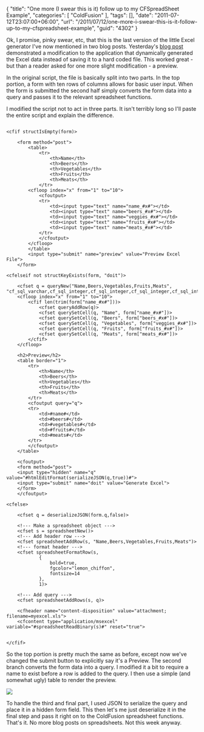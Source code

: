 {
	"title": "One more (I swear this is it) follow up to my CFSpreadSheet Example",
	"categories": [
		"ColdFusion"
	],
	"tags": [],
	"date": "2011-07-12T23:07:00+06:00",
	"url": "/2011/07/12/one-more-i-swear-this-is-it-follow-up-to-my-cfspreadsheet-example",
	"guid": "4302"
}

Ok, I promise, pinky swear, etc, that this is the last version of the little Excel generator I've now mentioned in two blog posts. Yesterday's <a href="http://www.raymondcamden.com/index.cfm/2011/7/11/Quick-followup-to-my-CFSpreadSheet-Samples">blog post</a> demonstrated a modification to the application that dynamically generated the Excel data instead of saving it to a hard coded file. This worked great - but than a reader asked for one more slight modification - a preview.
<!--more-->
<p/>

In the original script, the file is basically split into two parts. In the top portion, a form with ten rows of columns allows for basic user input. When the form is submitted the second half simply converts the form data into a query and passes it to the relevant spreadsheet functions.

<p/>

I modified the script not to act in three parts. It isn't terribly long so I'll paste the entire script and explain the difference.

<p/>

<pre><code class="language-markup">
&lt;cfif structIsEmpty(form)&gt;
	
	&lt;form method="post"&gt;
		&lt;table&gt;
			&lt;tr&gt;
				&lt;th&gt;Name&lt;/th&gt;
				&lt;th&gt;Beers&lt;/th&gt;
				&lt;th&gt;Vegetables&lt;/th&gt;
				&lt;th&gt;Fruits&lt;/th&gt;
				&lt;th&gt;Meats&lt;/th&gt;
			&lt;/tr&gt;
		&lt;cfloop index="x" from="1" to="10"&gt;
			&lt;cfoutput&gt;
			&lt;tr&gt;
				&lt;td&gt;&lt;input type="text" name="name_#x#"&gt;&lt;/td&gt;
				&lt;td&gt;&lt;input type="text" name="beers_#x#"&gt;&lt;/td&gt;
				&lt;td&gt;&lt;input type="text" name="veggies_#x#"&gt;&lt;/td&gt;	
				&lt;td&gt;&lt;input type="text" name="fruits_#x#"&gt;&lt;/td&gt;	
				&lt;td&gt;&lt;input type="text" name="meats_#x#"&gt;&lt;/td&gt;
			&lt;/tr&gt;
			&lt;/cfoutput&gt;
		&lt;/cfloop&gt;
		&lt;/table&gt;
		&lt;input type="submit" name="preview" value="Preview Excel File"&gt;
	&lt;/form&gt;
		
&lt;cfelseif not structKeyExists(form, "doit")&gt;
	
	&lt;cfset q = queryNew("Name,Beers,Vegetables,Fruits,Meats", "cf_sql_varchar,cf_sql_integer,cf_sql_integer,cf_sql_integer,cf_sql_integer")&gt; 
	&lt;cfloop index="x" from="1" to="10"&gt;
		&lt;cfif len(trim(form["name_#x#"]))&gt;
			&lt;cfset queryAddRow(q)&gt;
			&lt;cfset querySetCell(q, "Name", form["name_#x#"])&gt;
			&lt;cfset querySetCell(q, "Beers", form["beers_#x#"])&gt;
			&lt;cfset querySetCell(q, "Vegetables", form["veggies_#x#"])&gt;
			&lt;cfset querySetCell(q, "Fruits", form["fruits_#x#"])&gt;
			&lt;cfset querySetCell(q, "Meats", form["meats_#x#"])&gt;
		&lt;/cfif&gt;
	&lt;/cfloop&gt;

	&lt;h2&gt;Preview&lt;/h2&gt;
	&lt;table border="1"&gt;
		&lt;tr&gt;
			&lt;th&gt;Name&lt;/th&gt;
			&lt;th&gt;Beers&lt;/th&gt;
			&lt;th&gt;Vegetables&lt;/th&gt;
			&lt;th&gt;Fruits&lt;/th&gt;
			&lt;th&gt;Meats&lt;/th&gt;
		&lt;/tr&gt;
		&lt;cfoutput query="q"&gt;
		&lt;tr&gt;
			&lt;td&gt;#name#&lt;/td&gt;
			&lt;td&gt;#beers#&lt;/td&gt;
			&lt;td&gt;#vegetables#&lt;/td&gt;
			&lt;td&gt;#fruits#&lt;/td&gt;
			&lt;td&gt;#meats#&lt;/td&gt;
		&lt;/tr&gt;
		&lt;/cfoutput&gt;
	&lt;/table&gt;

	&lt;cfoutput&gt;	
	&lt;form method="post"&gt;
	&lt;input type="hidden" name="q" value="#htmlEditFormat(serializeJSON(q,true))#"&gt;
	&lt;input type="submit" name="doit" value="Generate Excel"&gt;
	&lt;/form&gt;
	&lt;/cfoutput&gt;

&lt;cfelse&gt;

	&lt;cfset q = deserializeJSON(form.q,false)&gt;

	&lt;!--- Make a spreadsheet object ---&gt;
	&lt;cfset s = spreadsheetNew()&gt;
	&lt;!--- Add header row ---&gt;
	&lt;cfset spreadsheetAddRow(s, "Name,Beers,Vegetables,Fruits,Meats")&gt;
	&lt;!--- format header ---&gt;	
	&lt;cfset spreadsheetFormatRow(s,
			{
				bold=true,
				fgcolor="lemon_chiffon",
				fontsize=14
			}, 
			1)&gt;
	
	&lt;!--- Add query ---&gt;
	&lt;cfset spreadsheetAddRows(s, q)&gt;

	&lt;cfheader name="content-disposition" value="attachment; filename=myexcel.xls"&gt;
	&lt;cfcontent type="application/msexcel" variable="#spreadsheetReadBinary(s)#" reset="true"&gt;


&lt;/cfif&gt;
</code></pre>

<p/>

So the top portion is pretty much the same as before, except now we've changed the submit button to explicitly say it's a Preview. The second branch converts the form data into a query. I modified it a bit to require a name to exist before a row is added to the query. I then use a simple (and somewhat ugly) table to render the preview.

<p/>

<img src="https://static.raymondcamden.com/images/cfjedi/ScreenClip138.png" />

<p/>

To handle the third and final part, I used JSON to serialize the query and place it in a hidden form field. This then let's me just deserialize it in the final step and pass it right on to the ColdFusion spreadsheet functions. That's it. No more blog posts on spreadsheets. Not this week anyway.